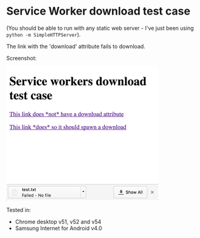 # Service Worker download test case

(You should be able to run with any static web server - I've just been using 
`python -m SimpleHTTPServer`).

The link with the 'download' attribute fails to download.

Screenshot:

<img src="screenshot.png?raw=true" alt="Screenshot" width="400px"/>

Tested in:
 
* Chrome desktop v51, v52 and v54
* Samsung Internet for Android v4.0

